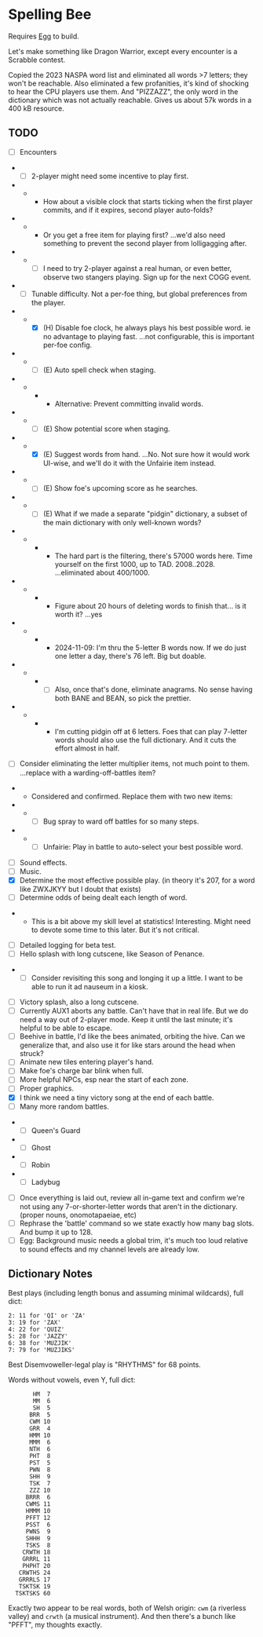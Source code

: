 # Spelling Bee

Requires [Egg](https://github.com/aksommerville/egg) to build.

Let's make something like Dragon Warrior, except every encounter is a Scrabble contest.

Copied the 2023 NASPA word list and eliminated all words >7 letters; they won't be reachable.
Also eliminated a few profanities, it's kind of shocking to hear the CPU players use them.
And "PIZZAZZ", the only word in the dictionary which was not actually reachable.
Gives us about 57k words in a 400 kB resource.

## TODO

- [ ] Encounters
- - [ ] 2-player might need some incentive to play first.
- - - How about a visible clock that starts ticking when the first player commits, and if it expires, second player auto-folds?
- - - Or you get a free item for playing first? ...we'd also need something to prevent the second player from lolligagging after.
- - - [ ] I need to try 2-player against a real human, or even better, observe two stangers playing. Sign up for the next COGG event.
- - [ ] Tunable difficulty. Not a per-foe thing, but global preferences from the player.
- - - [x] (H) Disable foe clock, he always plays his best possible word. ie no advantage to playing fast. ...not configurable, this is important per-foe config.
- - - [ ] (E) Auto spell check when staging.
- - - - Alternative: Prevent committing invalid words.
- - - [ ] (E) Show potential score when staging.
- - - [x] (E) Suggest words from hand. ...No. Not sure how it would work UI-wise, and we'll do it with the Unfairie item instead.
- - - [ ] (E) Show foe's upcoming score as he searches.
- - - [ ] (E) What if we made a separate "pidgin" dictionary, a subset of the main dictionary with only well-known words?
- - - - The hard part is the filtering, there's 57000 words here. Time yourself on the first 1000, up to TAD. 2008..2028. ...eliminated about 400/1000.
- - - - Figure about 20 hours of deleting words to finish that... is it worth it? ...yes
- - - - 2024-11-09: I'm thru the 5-letter B words now. If we do just one letter a day, there's 76 left. Big but doable.
- - - - [ ] Also, once that's done, eliminate anagrams. No sense having both BANE and BEAN, so pick the prettier.
- - - - I'm cutting pidgin off at 6 letters. Foes that can play 7-letter words should also use the full dictionary. And it cuts the effort almost in half.
- [ ] Consider eliminating the letter multiplier items, not much point to them. ...replace with a warding-off-battles item?
- - Considered and confirmed. Replace them with two new items:
- - - [ ] Bug spray to ward off battles for so many steps.
- - - [ ] Unfairie: Play in battle to auto-select your best possible word.
- [ ] Sound effects.
- [ ] Music.
- [x] Determine the most effective possible play. (in theory it's 207, for a word like ZWXJKYY but I doubt that exists)
- [ ] Determine odds of being dealt each length of word.
- - This is a bit above my skill level at statistics! Interesting. Might need to devote some time to this later. But it's not critical.
- [ ] Detailed logging for beta test.
- [ ] Hello splash with long cutscene, like Season of Penance.
- - [ ] Consider revisiting this song and longing it up a little. I want to be able to run it ad nauseum in a kiosk.
- [ ] Victory splash, also a long cutscene.
- [ ] Currently AUX1 aborts any battle. Can't have that in real life. But we do need a way out of 2-player mode. Keep it until the last minute; it's helpful to be able to escape.
- [ ] Beehive in battle, I'd like the bees animated, orbiting the hive. Can we generalize that, and also use it for like stars around the head when struck?
- [ ] Animate new tiles entering player's hand.
- [ ] Make foe's charge bar blink when full.
- [ ] More helpful NPCs, esp near the start of each zone.
- [ ] Proper graphics.
- [x] I think we need a tiny victory song at the end of each battle.
- [ ] Many more random battles.
- - [ ] Queen's Guard
- - [ ] Ghost
- - [ ] Robin
- - [ ] Ladybug
- [ ] Once everything is laid out, review all in-game text and confirm we're not using any 7-or-shorter-letter words that aren't in the dictionary. (proper nouns, onomotapaeiae, etc)
- [ ] Rephrase the 'battle' command so we state exactly how many bag slots. And bump it up to 128.
- [ ] Egg: Background music needs a global trim, it's much too loud relative to sound effects and my channel levels are already low.

## Dictionary Notes

Best plays (including length bonus and assuming minimal wildcards), full dict:
```
2: 11 for 'QI' or 'ZA'
3: 19 for 'ZAX'
4: 22 for 'QUIZ'
5: 28 for 'JAZZY'
6: 38 for 'MUZJIK'
7: 79 for 'MUZJIKS'
```
Best Disemvoweller-legal play is "RHYTHMS" for 68 points.

Words without vowels, even Y, full dict:
```
       HM  7
       MM  6
       SH  5
      BRR  5
      CWM 10
      GRR  4
      HMM 10
      MMM  6
      NTH  6
      PHT  8
      PST  5
      PWN  8
      SHH  9
      TSK  7
      ZZZ 10
     BRRR  6
     CWMS 11
     HMMM 10
     PFFT 12
     PSST  6
     PWNS  9
     SHHH  9
     TSKS  8
    CRWTH 18
    GRRRL 11
    PHPHT 20
   CRWTHS 24
   GRRRLS 17
   TSKTSK 19
  TSKTSKS 60
```
Exactly two appear to be real words, both of Welsh origin: `cwm` (a riverless valley) and `crwth` (a musical instrument).
And then there's a bunch like "PFFT", my thoughts exactly.
